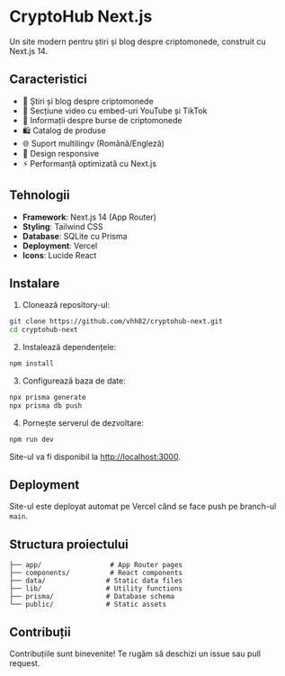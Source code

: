# CryptoHub Next.js

Un site modern pentru știri și blog despre criptomonede, construit cu Next.js 14.

## Caracteristici

- 📰 Știri și blog despre criptomonede
- 🎥 Secțiune video cu embed-uri YouTube și TikTok
- 💱 Informații despre burse de criptomonede
- 🛍️ Catalog de produse
- 🌐 Suport multilingv (Română/Engleză)
- 📱 Design responsive
- ⚡ Performanță optimizată cu Next.js

## Tehnologii

- **Framework**: Next.js 14 (App Router)
- **Styling**: Tailwind CSS
- **Database**: SQLite cu Prisma
- **Deployment**: Vercel
- **Icons**: Lucide React

## Instalare

1. Clonează repository-ul:
```bash
git clone https://github.com/vhh82/cryptohub-next.git
cd cryptohub-next
```

2. Instalează dependențele:
```bash
npm install
```

3. Configurează baza de date:
```bash
npx prisma generate
npx prisma db push
```

4. Pornește serverul de dezvoltare:
```bash
npm run dev
```

Site-ul va fi disponibil la [http://localhost:3000](http://localhost:3000).

## Deployment

Site-ul este deployat automat pe Vercel când se face push pe branch-ul `main`.

## Structura proiectului

```
├── app/                 # App Router pages
├── components/          # React components
├── data/               # Static data files
├── lib/                # Utility functions
├── prisma/             # Database schema
└── public/             # Static assets
```

## Contribuții

Contribuțiile sunt binevenite! Te rugăm să deschizi un issue sau pull request.